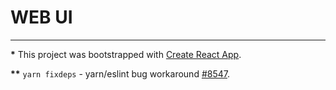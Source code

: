 # WEB UI

---

__*__ This project was bootstrapped with [Create React App](https://github.com/facebookincubator/create-react-app).

__**__ `yarn fixdeps` - yarn/eslint bug workaround [#8547](https://github.com/eslint/eslint/issues/8547).